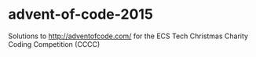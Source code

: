# advent-of-code-2015
Solutions to http://adventofcode.com/ for the ECS Tech Christmas Charity Coding Competition (CCCC)
